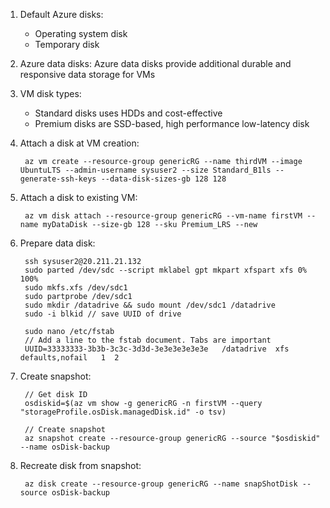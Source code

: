1. Default Azure disks:
    - Operating system disk
    - Temporary disk

2. Azure data disks:
    Azure data disks provide additional durable and responsive data storage for VMs

3. VM disk types:
    - Standard disks uses HDDs and cost-effective
    - Premium disks are SSD-based, high performance low-latency disk

4. Attach a disk at VM creation:

        az vm create --resource-group genericRG --name thirdVM --image UbuntuLTS --admin-username sysuser2 --size Standard_B1ls --generate-ssh-keys --data-disk-sizes-gb 128 128

5. Attach a disk to existing VM:

        az vm disk attach --resource-group genericRG --vm-name firstVM --name myDataDisk --size-gb 128 --sku Premium_LRS --new

6. Prepare data disk:

        ssh sysuser2@20.211.21.132
        sudo parted /dev/sdc --script mklabel gpt mkpart xfspart xfs 0% 100%
        sudo mkfs.xfs /dev/sdc1
        sudo partprobe /dev/sdc1
        sudo mkdir /datadrive && sudo mount /dev/sdc1 /datadrive
        sudo -i blkid // save UUID of drive
        
        sudo nano /etc/fstab
        // Add a line to the fstab document. Tabs are important
        UUID=33333333-3b3b-3c3c-3d3d-3e3e3e3e3e3e   /datadrive  xfs    defaults,nofail   1  2

7. Create snapshot:

        // Get disk ID
        osdiskid=$(az vm show -g genericRG -n firstVM --query "storageProfile.osDisk.managedDisk.id" -o tsv)

        // Create snapshot
        az snapshot create --resource-group genericRG --source "$osdiskid" --name osDisk-backup

8. Recreate disk from snapshot:

        az disk create --resource-group genericRG --name snapShotDisk --source osDisk-backup